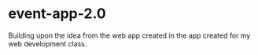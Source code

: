 # event-app-2.0
Building upon the idea from the web app created in the app created for my web development class.
